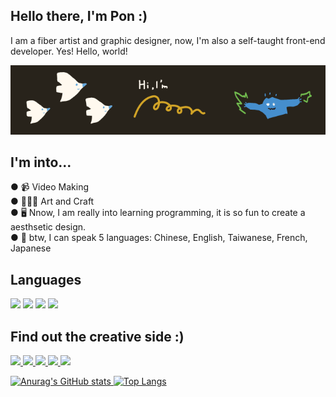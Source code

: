 ## Hello there, I'm Pon :)
I am a fiber artist and graphic designer, now, I'm also a self-taught front-end developer. Yes! Hello, world!

<img src="https://github.com/ponhuang/ponhuang/blob/5e1c32e0a5e962dc8f3b0167570c119b3ef90da2/github-banner.png">

## I'm into...<br>
● 📹 Video Making <br>
● 👩🏻‍🎨 Art and Craft<br>
● 🖥 Nnow, I am really into learning programming, it is so fun to create a aesthsetic design.<br>
● 💬 btw, I can speak 5 languages: Chinese, English, Taiwanese, French, Japanese<br>


## Languages
<div style="display: inline-block">
<img src="https://img.shields.io/badge/HTML5-E34F26?style=for-the-badge&logo=html5&logoColor=white">
<img src="https://img.shields.io/badge/CSS3-1572B6?style=for-the-badge&logo=css3&logoColor=white">
<img src="https://img.shields.io/badge/Sass-CC6699?style=for-the-badge&logo=sass&logoColor=white">
<img src="https://img.shields.io/badge/JavaScript-F7DF1E?style=for-the-badge&logo=javascript&logoColor=black">
</div>

## Find out the creative side :)
<div style="display: inline-block">
     <a href="https://www.youtube.com/c/unefelt" target="_blank" ><img src="https://img.shields.io/badge/YouTube-FF0000?style=for-the-badge&logo=youtube&logoColor=white">
       <a href="https://www.behance.net/pooonhuang" target="_blank" ><img src="https://img.shields.io/badge/-Behance-blue?style=for-the-badge&logo=behance&logoColor=white">
    <a href="https://www.instagram.com/une.tw/" target="_blank" ><img src="https://img.shields.io/badge/Instagram-E4405F?style=for-the-badge&logo=instagram&logoColor=white">
  <a href="https://www.linkedin.com/in/ponhuang/" target="_blank" ><img src="https://img.shields.io/badge/LinkedIn-0077B5?style=for-the-badge&logo=linkedin&logoColor=white">
    <a href="mailto:carolyn722@gmail.com" ><img src="https://img.shields.io/badge/Gmail-D14836?style=for-the-badge&logo=gmail&logoColor=white">
    


![Anurag's GitHub stats](https://github-readme-stats.vercel.app/api?username=ponhuang&theme=calm&show_icons=true)
[![Top Langs](https://github-readme-stats.vercel.app/api/top-langs/?username=ponhuang&layout=compact)](https://github.com/anuraghazra/github-readme-stats)
